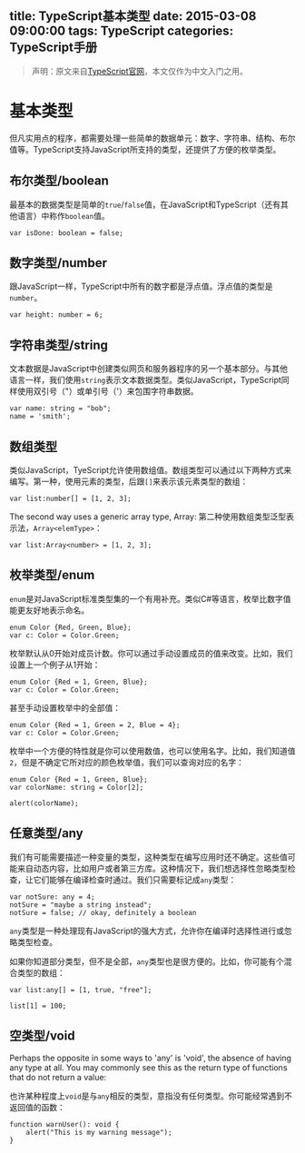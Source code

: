 title: TypeScript基本类型
date: 2015-03-08 09:00:00
tags: TypeScript
categories: TypeScript手册
---

> 声明：原文来自[TypeScript官网](http://www.typescriptlang.org/Handbook)，本文仅作为中文入门之用。

# 基本类型

但凡实用点的程序，都需要处理一些简单的数据单元：数字、字符串、结构、布尔值等。TypeScript支持JavaScript所支持的类型，还提供了方便的枚举类型。

## 布尔类型/boolean

最基本的数据类型是简单的`true`/`false`值，在JavaScript和TypeScript（还有其他语言）中称作`boolean`值。

    var isDone: boolean = false;

<!-- more --> 

## 数字类型/number

跟JavaScript一样，TypeScript中所有的数字都是浮点值。浮点值的类型是`number`。

    var height: number = 6;

## 字符串类型/string

文本数据是JavaScript中创建类似网页和服务器程序的另一个基本部分。与其他语言一样，我们使用`string`表示文本数据类型。类似JavaScript，TypeScript同样使用双引号（"）或单引号（'）来包围字符串数据。

    var name: string = "bob";
    name = 'smith';

## 数组类型

类似JavaScript，TyeScript允许使用数组值。数组类型可以通过以下两种方式来编写。第一种，使用元素的类型，后跟`[]`来表示该元素类型的数组：

    var list:number[] = [1, 2, 3];

The second way uses a generic array type, Array<elemType>:
第二种使用数组类型泛型表示法，`Array<elemType>`：

    var list:Array<number> = [1, 2, 3];

## 枚举类型/enum

`enum`是对JavaScript标准类型集的一个有用补充。类似C#等语言，枚举比数字值能更友好地表示命名。

    enum Color {Red, Green, Blue};
    var c: Color = Color.Green;

枚举默认从0开始对成员计数。你可以通过手动设置成员的值来改变。比如，我们设置上一个例子从1开始：

    enum Color {Red = 1, Green, Blue};
    var c: Color = Color.Green;

甚至手动设置枚举中的全部值：

    enum Color {Red = 1, Green = 2, Blue = 4};
    var c: Color = Color.Green;

枚举中一个方便的特性就是你可以使用数值，也可以使用名字。比如，我们知道值`2`，但是不确定它所对应的颜色枚举值，我们可以查询对应的名字：

    enum Color {Red = 1, Green, Blue};
    var colorName: string = Color[2];

    alert(colorName);


## 任意类型/any

我们有可能需要描述一种变量的类型，这种类型在编写应用时还不确定。这些值可能来自动态内容，比如用户或者第三方库。这种情况下，我们想选择性忽略类型检查，让它们能够在编译检查时通过。我们只需要标记成`any`类型：

    var notSure: any = 4;
    notSure = "maybe a string instead";
    notSure = false; // okay, definitely a boolean

`any`类型是一种处理现有JavaScript的强大方式，允许你在编译时选择性进行或忽略类型检查。

如果你知道部分类型，但不是全部，`any`类型也是很方便的。比如，你可能有个混合类型的数组：

    var list:any[] = [1, true, "free"];

    list[1] = 100;

## 空类型/void

Perhaps the opposite in some ways to 'any' is 'void', the absence of having any type at all. You may commonly see this as the return type of functions that do not return a value:

也许某种程度上`void`是与`any`相反的类型，意指没有任何类型。你可能经常遇到不返回值的函数：

    function warnUser(): void {
        alert("This is my warning message");
    }
